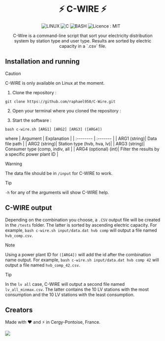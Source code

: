 <h1 align='center'>
  ⚡ C-WIRE ⚡
</h1>

<p align='center'>
  <a>
    <img alt="LINUX" src="https://img.shields.io/badge/Linux-FCC624?style=for-the-badge&logo=linux&logoColor=black">
    <img alt="C" src="https://img.shields.io/badge/C-00599C?style=for-the-badge&logo=c&logoColor=white">
    <img alt="BASH" src="https://img.shields.io/badge/bash_script-%23121011.svg?style=for-the-badge&logo=gnu-bash&logoColor=white)">  
    <img alt="Licence : MIT" src="https://img.shields.io/badge/License-GPL%20v3-yellow.svg">   
  </a>&nbsp;&nbsp;
</p>

<p align='center'>
    C-Wire is a command-line script that sort your electricity distribution system by station type and user type.
    Results are sorted by electric capacity in a `.csv` file.
</p>

## Installation and running

> [!CAUTION]
> C-WIRE is only available on Linux at the moment.

1. Clone the repository :
```
git clone https://github.com/raphael950/C-Wire.git
```

2. Open your terminal where you cloned the repository :

3. Start the software :
```
bash c-wire.sh [ARG1] [ARG2] [ARG3] ([ARG4])
```
where
| Argument | Explanation  |
| :-------- | :------- |
| ARG1 (string)| Data file path |
| ARG2 (string)| Station type (hvb, hva, lv)|
| ARG3 (string)| Consumer type (comp, indiv, all |
| ARG4 (optional) (int)| Filter the results by a specific power plant ID |

> [!WARNING]
> The data file should be in `/input` for C-WIRE to work.

> [!TIP]
> `-h` for any of the arguments will show C-WIRE help.

## C-WIRE output

Depending on the combination you choose, a `.CSV` output file will be created in the `/tests` folder. The latter is sorted by ascending electric capacity.
For example, `bash c-wire.sh input/data.dat hvb comp` will output a file named `hvb_comp.csv`.

> [!NOTE]
> Using a power plant ID for `([ARG4])` will add the id after the combination name output.
> For example, `bash c-wire.sh input/data.dat hvb comp 42` will output a file named `hvb_comp_42.csv`.

> [!TIP]
> In the `lv all` case, C-WIRE will output a second file named `lv_all_minmax.csv`.
> The latter contains the 10 LV stations with the most consumption and the 10 LV stations with the least consumption.

## Creators

Made with ❤️ and ⚡ in Cergy-Pontoise, France.

<a href="https://github.com/raphael950/C-Wire/graphs/contributors">
  <img src="https://contrib.rocks/image?repo=raphael950/C-Wire" />
</a>

